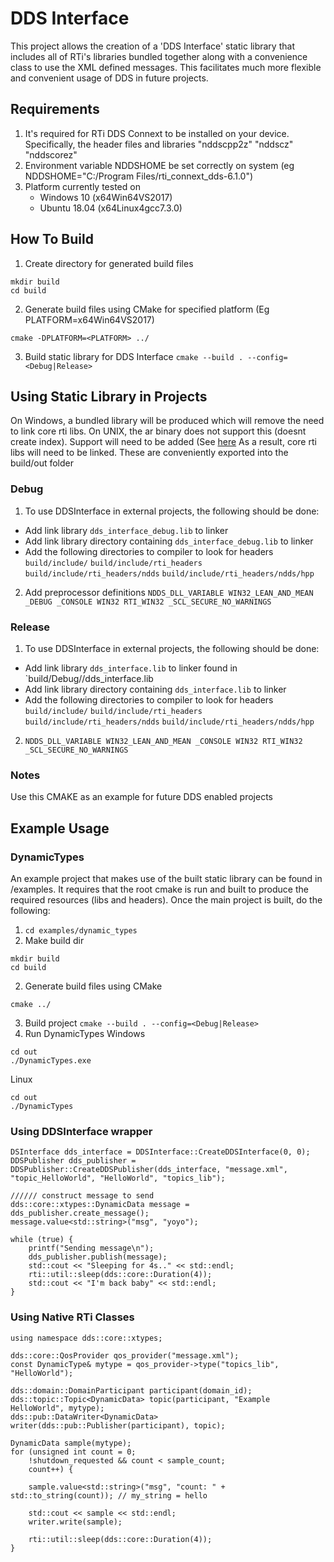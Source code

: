 
# DDS Interface
This project allows the creation of a 'DDS Interface' static library that includes all of RTi's libraries bundled together along with a convenience class to use the XML defined messages. This facilitates much more flexible and convenient usage of DDS in future projects.

## Requirements
1. It's required for RTi DDS Connext to be installed on your device. Specifically, the header files and libraries 
  "nddscpp2z"
  "nddscz"
  "nddscorez"
2. Environment variable NDDSHOME be set correctly on system (eg NDDSHOME="C:/Program Files/rti_connext_dds-6.1.0") 
3. Platform currently tested on 
    - Windows 10 (x64Win64VS2017)
    - Ubuntu 18.04 (x64Linux4gcc7.3.0)
## How To Build
1. Create directory for generated build files
```
mkdir build
cd build
```
2. Generate build files using CMake for specified platform (Eg PLATFORM=x64Win64VS2017)
```
cmake -DPLATFORM=<PLATFORM> ../
```
3. Build static library for DDS Interface 
`cmake --build . --config=<Debug|Release>` 

## Using Static Library in Projects
On Windows, a bundled library will be produced which will remove the need to link core rti libs.
On UNIX, the ar binary does not support this (doesnt create index). Support will need to be added (See [here](https://stackoverflow.com/questions/54249128/ar-command-does-not-produce-index-when-combining-static-libraries])
As a result, core rti libs will need to be linked. These are conveniently exported into the build/out folder 
### Debug
1. To use DDSInterface in external projects, the following should be done:
* Add link library `dds_interface_debug.lib` to linker 
* Add link library directory containing `dds_interface_debug.lib` to linker
* Add the following directories to compiler to look for headers
`build/include/`
`build/include/rti_headers`
`build/include/rti_headers/ndds`
`build/include/rti_headers/ndds/hpp`
2. Add preprocessor definitions
`NDDS_DLL_VARIABLE WIN32_LEAN_AND_MEAN _DEBUG _CONSOLE WIN32 RTI_WIN32 _SCL_SECURE_NO_WARNINGS`

### Release
1. To use DDSInterface in external projects, the following should be done:
* Add link library `dds_interface.lib` to linker found in `build/Debug/<PLATFORM>/dds_interface.lib
* Add link library directory containing `dds_interface.lib` to linker
* Add the following directories to compiler to look for headers
`build/include/`
`build/include/rti_headers`
`build/include/rti_headers/ndds`
`build/include/rti_headers/ndds/hpp`
2. `NDDS_DLL_VARIABLE WIN32_LEAN_AND_MEAN _CONSOLE WIN32 RTI_WIN32 _SCL_SECURE_NO_WARNINGS`

### Notes
Use this CMAKE as an example for future DDS enabled projects
## Example Usage

### DynamicTypes
An example project that makes use of the built static library can be found in /examples.
It requires that the root cmake is run and built to produce the required resources (libs and headers). Once the main project is built, do the following:
1. `cd examples/dynamic_types`
2. Make build dir
```
mkdir build
cd build
```
2. Generate build files using CMake
```
cmake ../
```
3. Build project 
`cmake --build . --config=<Debug|Release>` 
4. Run DynamicTypes
Windows
```
cd out
./DynamicTypes.exe
```
Linux
```
cd out
./DynamicTypes
```
### Using DDSInterface wrapper

```
DSInterface dds_interface = DDSInterface::CreateDDSInterface(0, 0);
DDSPublisher dds_publisher = DDSPublisher::CreateDDSPublisher(dds_interface, "message.xml", "topic_HelloWorld", "HelloWorld", "topics_lib");

////// construct message to send
dds::core::xtypes::DynamicData message = dds_publisher.create_message();
message.value<std::string>("msg", "yoyo");

while (true) {
    printf("Sending message\n");
    dds_publisher.publish(message);
    std::cout << "Sleeping for 4s.." << std::endl;
    rti::util::sleep(dds::core::Duration(4));
    std::cout << "I'm back baby" << std::endl;
}
```

### Using Native RTi Classes

```
using namespace dds::core::xtypes;

dds::core::QosProvider qos_provider("message.xml");
const DynamicType& mytype = qos_provider->type("topics_lib", "HelloWorld");

dds::domain::DomainParticipant participant(domain_id);
dds::topic::Topic<DynamicData> topic(participant, "Example HelloWorld", mytype);
dds::pub::DataWriter<DynamicData> writer(dds::pub::Publisher(participant), topic);

DynamicData sample(mytype);
for (unsigned int count = 0;
    !shutdown_requested && count < sample_count;
    count++) {

    sample.value<std::string>("msg", "count: " + std::to_string(count)); // my_string = hello

    std::cout << sample << std::endl;
    writer.write(sample);

    rti::util::sleep(dds::core::Duration(4));
}

```